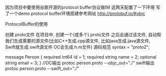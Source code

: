 因为项目中要使用谷歌开源的protocol buffer协议做IM 这两天配置了一下环境 写了一个demo
protocol buffer环境搭建参考网站
http://protobuf.io/#objc

ProtocolBuffer的使用

创建.proto文件
在项目中, 创建一个(或多个).proto文件
之后会通过该文件, 自动帮我们生成需要的源文件(比如C++生成.cpp源文件, 比如java生成.java源文件, Swift就生成.swift源文件 OC会生成.h.m文件)
源码规范
syntax = "proto2";

message Person {
    required int64 id = 1;
    required string name = 2;
    optional string email = 3;
}
//OC输出
protoc person.proto --objc_out="./"
swift输出
protoc person.proto --swift_out="./"



